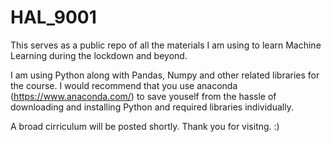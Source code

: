# HAL_9001
This serves as a public repo of all the materials I am using to learn Machine Learning during the lockdown and beyond.

I am using Python along with Pandas, Numpy and other related libraries for the course. 
I would recommend that you use anaconda (https://www.anaconda.com/) to save youself from the hassle of downloading and installing Python and required libraries individually. 

A broad  cirriculum will be posted shortly.
Thank you for visitng. :)
